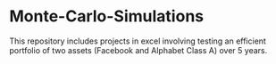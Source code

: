 # Monte-Carlo-Simulations
This repository includes projects in excel involving testing an efficient portfolio of two assets (Facebook and Alphabet Class A) over 5 years. 
